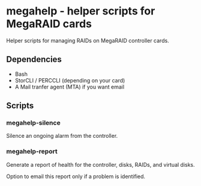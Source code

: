 # megahelp - helper scripts for MegaRAID cards

Helper scripts for managing RAIDs on MegaRAID controller cards.

## Dependencies

* Bash
* StorCLI / PERCCLI (depending on your card)
* A Mail tranfer agent (MTA) if you want email

## Scripts

### megahelp-silence
Silence an ongoing alarm from the controller.

### megahelp-report
Generate a report of health for the controller, disks, RAIDs,
and virtual disks.

Option to email this report only if a problem is identified.


